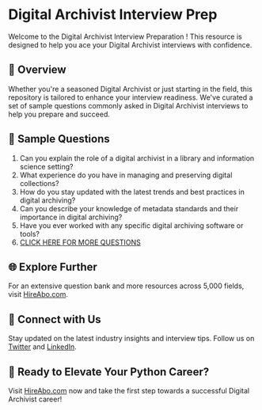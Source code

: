 # Digital Archivist Interview Prep

Welcome to the Digital Archivist Interview Preparation ! This resource is designed to help you ace your Digital Archivist interviews with confidence.

## 🚀 Overview

Whether you're a seasoned Digital Archivist or just starting in the field, this repository is tailored to enhance your interview readiness. We've curated a set of sample questions commonly asked in Digital Archivist interviews to help you prepare and succeed.

## 📝 Sample Questions

1. Can you explain the role of a digital archivist in a library and information science setting?
2. What experience do you have in managing and preserving digital collections?
3. How do you stay updated with the latest trends and best practices in digital archiving?
4. Can you describe your knowledge of metadata standards and their importance in digital archiving?
5. Have you ever worked with any specific digital archiving software or tools?
6. [CLICK HERE FOR MORE QUESTIONS](https://hireabo.com/job/18_2_1/Digital%20Archivist)

## 🌐 Explore Further

For an extensive question bank and more resources across 5,000 fields, visit [HireAbo.com](https://www.hireabo.com).

## 📱 Connect with Us

Stay updated on the latest industry insights and interview tips. Follow us on [Twitter](https://twitter.com/hireabo) and [LinkedIn](https://www.linkedin.com/in/hire-abo-3609972a8/).

## 🚀 Ready to Elevate Your Python Career?

Visit [HireAbo.com](https://www.hireabo.com) now and take the first step towards a successful Digital Archivist career!